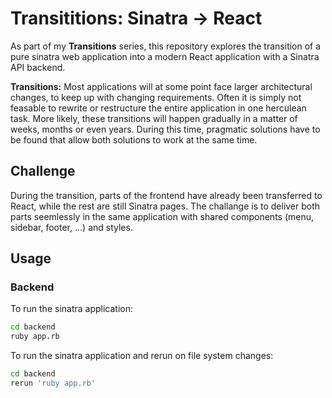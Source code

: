# Transititions: Sinatra → React

As part of my **Transitions** series, this repository explores the transition of a pure sinatra web application into a modern React application with a Sinatra API backend.

**Transitions:** Most applications will at some point face larger architectural changes, to keep up with changing requirements. Often it is simply not feasable to rewrite or restructure the entire application in one herculean task. More likely, these transitions will happen gradually in a matter of weeks, months or even years. During this time, pragmatic solutions have to be found that allow both solutions to work at the same time.

## Challenge

During the transition, parts of the frontend have already been transferred to React, while the rest are still Sinatra pages. The challange is to deliver both parts seemlessly in the same application with shared components (menu, sidebar, footer, ...) and styles.

## Usage

### Backend

To run the sinatra application:

```bash
cd backend
ruby app.rb
```

To run the sinatra application and rerun on file system changes:

```bash
cd backend
rerun 'ruby app.rb'
```
